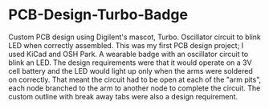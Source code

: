 # PCB-Design-Turbo-Badge
Custom PCB design using Digilent's mascot, Turbo. Oscillator circuit to blink LED when correctly assembled. 
This was my first PCB design project; I used KiCad and OSH Park. A wearable badge with an oscillator circuit to blink an LED. 
The design requirements were that it would operate on a 3V cell battery and the LED would light up only when the arms were soldered on correctly.
That meant the circuit had to be open at each of the "arm pits", each node branched to the arm to another node to complete the circuit.
The custom outline with break away tabs were also a design requirement. 
